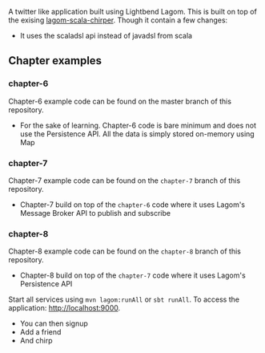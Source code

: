 A twitter like application built using Lightbend Lagom. 
This is built on top of the exising [lagom-scala-chirper](https://github.com/dotta/activator-lagom-scala-chirper). Though it contain a few changes:
* It uses the scaladsl api instead of javadsl from scala

## Chapter examples

### chapter-6
Chapter-6 example code can be found on the master branch of this repository.

* For the sake of learning. Chapter-6 code is bare minimum and does not use the Persistence API. All the data is simply stored on-memory using Map 

### chapter-7
Chapter-7 example code can be found on the `chapter-7` branch of this repository.

* Chapter-7 build on top of the `chapter-6` code where it uses Lagom's Message Broker API to publish and subscribe


### chapter-8
Chapter-8 example code can be found on the `chapter-8` branch of this repository.

* Chapter-8 build on top of the `chapter-7` code where it uses Lagom's Persistence API


Start all services using `mvn lagom:runAll` or `sbt runAll`. To access the application: [http://localhost:9000](http://localhost:9000). 
* You can then signup 
* Add a friend
* And chirp
